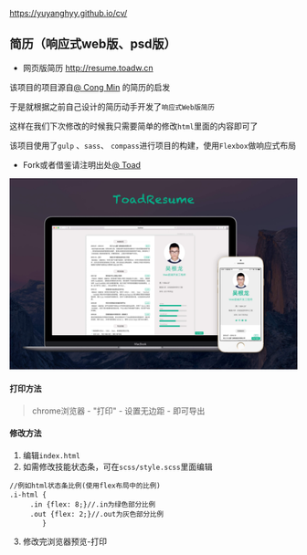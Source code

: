 https://yuyanghyy.github.io/cv/


## 简历（响应式web版、psd版）
- 网页版简历 http://resume.toadw.cn

该项目的项目源自[@ Cong Min](https://congm.in) 的简历的启发

于是就根据之前自己设计的简历动手开发了`响应式Web版简历`

这样在我们下次修改的时候我只需要简单的修改`html`里面的内容即可了

该项目使用了`gulp` 、`sass`、 `compass`进行项目的构建，使用`Flexbox`做响应式布局

- Fork或者借鉴请注明出处[@ Toad](http://toadw.cn)

![imgview](toadresume-intro.jpg)


#### 打印方法

> chrome浏览器 - "打印" - 设置无边距 - 即可导出


#### 修改方法
1. 编辑`index.html`
2. 如需修改技能状态条，可在`scss/style.scss`里面编辑
```
//例如html状态条比例(使用flex布局中的比例)
.i-html {
     .in {flex: 8;}//.in为绿色部分比例
     .out {flex: 2;}//.out为灰色部分比例
        }
```
3. 修改完浏览器预览-打印

